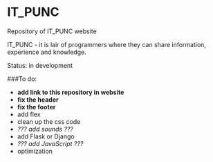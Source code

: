# IT_PUNC
Repository of IT_PUNC website 

IT_PUNC - it is lair of programmers where they can share information, experience and knowledge.


Status: in development

###To do:
- **add link to this repository in website**
- **fix the header**
- **fix the footer**
- add flex
- clean up the css code
- *??? add sounds ???*
- add Flask or Django
- *??? add JavaScript ???*
- optimization
